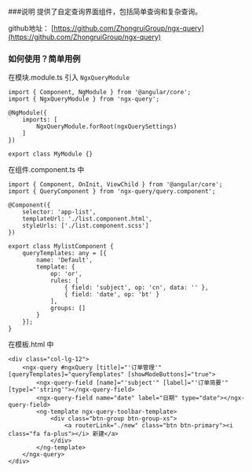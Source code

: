 ###说明
提供了自定查询界面组件，包括简单查询和复杂查询。

github地址： [https://github.com/ZhongruiGroup/ngx-query](https://github.com/ZhongruiGroup/ngx-query)

### 如何使用？简单用例
在模块.module.ts 引入 `NgxQueryModule` 

    import { Component, NgModule } from '@angular/core';
    import { NgxQueryModule } from 'ngx-query';

    @NgModule({
        imports: [
            NgxQueryModule.forRoot(ngxQuerySettings)
        ]
    })

    export class MyModule {}

在组件.component.ts 中

    import { Component, OnInit, ViewChild } from '@angular/core';
    import { QueryComponent } from 'ngx-query/query.component';

    @Component({
        selector: 'app-list',
        templateUrl: './list.component.html',
        styleUrls: ['./list.component.scss']
    })

    export class MylistComponent {
        queryTemplates: any = [{
            name: 'Default',
            template: {
                op: 'or',
                rules: [
                    { field: 'subject', op: 'cn', data: '' },
                    { field: 'date', op: 'bt' }
                ],
                groups: []
            }
        }];
    }

在模板.html 中

    <div class="col-lg-12">
        <ngx-query #ngxQuery [title]="'订单管理'" [queryTemplates]="queryTemplates" [showModeButtons]="true">
            <ngx-query-field [name]="'subject'" [label]="'订单简要'" [type]="'string'"></ngx-query-field>
            <ngx-query-field name="date" label="日期" type="date"></ngx-query-field>
            <ng-template ngx-query-toolbar-template>
                <div class="btn-group btn-group-xs">
                    <a routerLink="./new" class="btn btn-primary"><i class="fa fa-plus"></i> 新建</a>
                </div>
            </ng-template>
        </ngx-query>
    </div>
